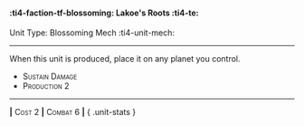 #### :ti4-faction-tf-blossoming: **Lakoe's Roots** :ti4-te:

Unit Type: Blossoming Mech :ti4-unit-mech: 

---

When this unit is produced, place it on any planet you control.

* <span style="font-variant:small-caps;">Sustain Damage</span> 
* <span style="font-variant:small-caps;">Production 2</span> 


---

__|__ <span style="font-variant:small-caps;">Cost 2</span> __|__ <span style="font-variant:small-caps;">Combat 6</span> __|__
{ .unit-stats }
